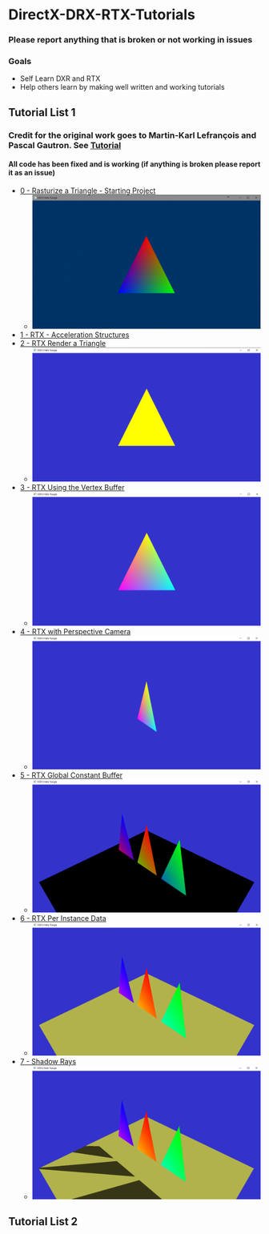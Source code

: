 # DirectX-DRX-RTX-Tutorials

### Please report anything that is broken or not working in issues
### Goals
   * Self Learn DXR and RTX
   * Help others learn by making well written and working tutorials
## Tutorial List 1
### Credit for the original work goes to Martin-Karl Lefrançois and Pascal Gautron. See [Tutorial](https://developer.nvidia.com/rtx/raytracing/dxr/dx12-raytracing-tutorial-part-1)
#### All code has been fixed and is working (if anything is broken please report it as an issue)
* [0 - Rasturize a Triangle - Starting Project](https://github.com/cpyburn/DirectX-RTX-Tutorials/tree/main/0%20-%20Rasturize%20a%20Triangle%20-%20Starting%20Project)
    * ![](https://github.com/cpyburn/DirectX-RTX-Tutorials/blob/main/0%20-%20Rasturize%20a%20Triangle%20-%20Starting%20Project/1.PNG)
* [1 - RTX - Acceleration Structures](https://github.com/cpyburn/DirectX-RTX-Tutorials/tree/main/1%20-%20RTX%20-%20Acceleration%20Structures)
* [2 - RTX Render a Triangle](https://github.com/cpyburn/DirectX-RTX-Tutorials/tree/main/2%20-%20RTX%20Render%20a%20Triangle)
    * ![](https://github.com/cpyburn/DirectX-RTX-Tutorials/blob/main/2%20-%20RTX%20Render%20a%20Triangle/14.1.PNG)
* [3 - RTX Using the Vertex Buffer](https://github.com/cpyburn/DirectX-RTX-Tutorials/tree/main/3%20-%20RTX%20Using%20the%20Vertex%20Buffer)
    * ![](https://github.com/cpyburn/DirectX-RTX-Tutorials/blob/main/3%20-%20RTX%20Using%20the%20Vertex%20Buffer/17.1.PNG)
* [4 - RTX with Perspective Camera](https://github.com/cpyburn/DirectX-RTX-Tutorials/tree/main/4%20-%20RTX%20with%20Perspective%20Camera)
   * ![](https://github.com/cpyburn/DirectX-RTX-Tutorials/blob/main/4%20-%20RTX%20with%20Perspective%20Camera/18.9.PNG)
* [5 - RTX Global Constant Buffer](https://github.com/cpyburn/DirectX-RTX-Tutorials/tree/main/5%20-%20RTX%20Global%20Constant%20Buffer)
  * ![](https://github.com/cpyburn/DirectX-RTX-Tutorials/blob/main/5%20-%20RTX%20Global%20Constant%20Buffer/19.13.PNG)
* [6 - RTX Per Instance Data](https://github.com/cpyburn/DirectX-RTX-Tutorials/tree/main/6%20-%20RTX%20Per%20Instance%20Data)
  * ![](https://github.com/cpyburn/DirectX-RTX-Tutorials/blob/main/6%20-%20RTX%20Per%20Instance%20Data/20.9.PNG)
* [7 - Shadow Rays](https://github.com/cpyburn/DirectX-RTX-Tutorials/tree/main/7%20-%20RTX%20Shadows)
  * ![](https://github.com/cpyburn/DirectX-RTX-Tutorials/blob/main/7%20-%20RTX%20Shadows/21.6.PNG)
## Tutorial List 2
